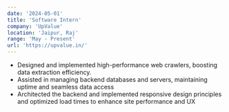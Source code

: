 ```yaml
---
date: '2024-05-01'
title: 'Software Intern'
company: 'UpValue'
location: 'Jaipur, Raj'
range: 'May - Present'
url: 'https://upvalue.in/'
---
```


- Designed and implemented high-performance web crawlers, boosting data extraction efficiency.
- Assisted in managing backend databases and servers, maintaining uptime and seamless data access
- Architected the backend and implemented responsive design principles and optimized load times to enhance site performance and UX
